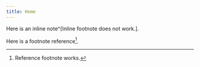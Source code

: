 ```yaml
---
title: Home
---
```


Here is an inline note^[Inline footnote does not work.].

Here is a footnote reference[^1].

[^1]: Reference footnote works.